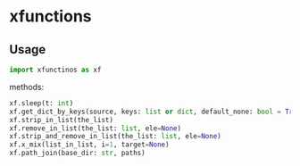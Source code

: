 # xfunctions

## Usage
```python
import xfunctinos as xf
```

methods:

```python
xf.sleep(t: int)
xf.get_dict_by_keys(source, keys: list or dict, default_none: bool = True)
xf.strip_in_list(the_list)
xf.remove_in_list(the_list: list, ele=None)
xf.strip_and_remove_in_list(the_list: list, ele=None)
xf.x_mix(list_in_list, i=1, target=None)
xf.path_join(base_dir: str, paths)
```
